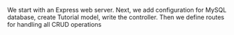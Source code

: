 We start with an Express web server. Next, we add configuration for MySQL database, create Tutorial model, write the controller. Then we define routes for handling all CRUD operations